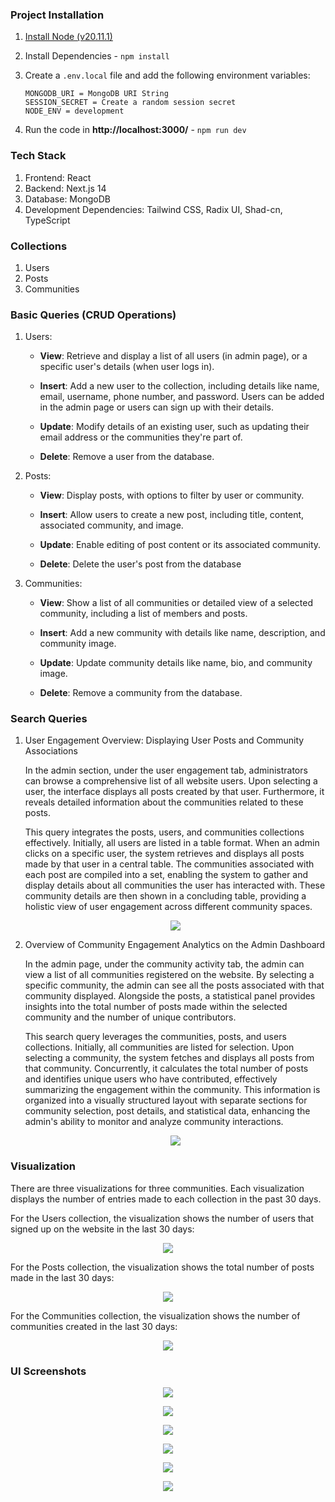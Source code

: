 ### Project Installation

1. [Install Node (v20.11.1)](https://nodejs.org/en/download)
2. Install Dependencies - `npm install`
3. Create a ```.env.local``` file and add the following environment variables:

    ```
    MONGODB_URI = MongoDB URI String
    SESSION_SECRET = Create a random session secret
    NODE_ENV = development
    ```
4. Run the code in **http://localhost:3000/** - `npm run dev`

### Tech Stack

1. Frontend: React
2. Backend: Next.js 14
3. Database: MongoDB
4. Development Dependencies: Tailwind CSS, Radix UI, Shad-cn, TypeScript

### Collections

1. Users
2. Posts
3. Communities

### Basic Queries (CRUD Operations)

1. Users:

    - **View**: Retrieve and display a list of all users (in admin page), or a specific user's details (when user logs in).

    - **Insert**: Add a new user to the collection, including details like name, email, username, phone number, and password. Users can be added in the admin page or users can sign up with their details.

    - **Update**: Modify details of an existing user, such as updating their email address or the communities they're part of.

    - **Delete**: Remove a user from the database.

2. Posts:

    - **View**: Display posts, with options to filter by user or community.

    - **Insert**: Allow users to create a new post, including title, content, associated community, and image.

    - **Update**: Enable editing of post content or its associated community.

    - **Delete**: Delete the user's post from the database

3. Communities:

    - **View**: Show a list of all communities or detailed view of a selected community, including a list of members and posts.

    - **Insert**: Add a new community with details like name, description, and community image.

    - **Update**: Update community details like name, bio, and community image.

    - **Delete**: Remove a community from the database.

### Search Queries

1.  User Engagement Overview: Displaying User Posts and Community Associations

    In the admin section, under the user engagement tab, administrators can browse a comprehensive list of all website users. Upon selecting a user, the interface displays all posts created by that user. Furthermore, it reveals detailed information about the communities related to these posts.

    This query integrates the posts, users, and communities collections effectively. Initially, all users are listed in a table format. When an admin clicks on a specific user, the system retrieves and displays all posts made by that user in a central table. The communities associated with each post are compiled into a set, enabling the system to gather and display details about all communities the user has interacted with. These community details are then shown in a concluding table, providing a holistic view of user engagement across different community spaces.

    <p align="center">
    <img src="./documentation-images/search_query_1.png" />
    </p>

2. Overview of Community Engagement Analytics on the Admin Dashboard

    In the admin page, under the community activity tab, the admin can view a list of all communities registered on the website. By selecting a specific community, the admin can see all the posts associated with that community displayed. Alongside the posts, a statistical panel provides insights into the total number of posts made within the selected community and the number of unique contributors.

    This search query leverages the communities, posts, and users collections. Initially, all communities are listed for selection. Upon selecting a community, the system fetches and displays all posts from that community. Concurrently, it calculates the total number of posts and identifies unique users who have contributed, effectively summarizing the engagement within the community. This information is organized into a visually structured layout with separate sections for community selection, post details, and statistical data, enhancing the admin's ability to monitor and analyze community interactions.

    <p align="center">
    <img src="./documentation-images/search_query_2.png" />
    </p>

### Visualization

There are three visualizations for three communities. Each visualization displays the number of entries made to each collection in the past 30 days.

For the Users collection, the visualization shows the number of users that signed up on the website in the last 30 days:
<p align="center">
<img src="./documentation-images/v_users.png" />
</p>

For the Posts collection, the visualization shows the total number of posts made in the last 30 days:
<p align="center">
<img src="./documentation-images/v_posts.png" />
</p>

For the Communities collection, the visualization shows the number of communities created in the last 30 days:
<p align="center">
<img src="./documentation-images/v_comm.png" />
</p>

### UI Screenshots

<p align="center">
<img src="./documentation-images/Screenshot (61).png" />
</p>
<p align="center">
<img src="./documentation-images/Screenshot (62).png" />
</p>
<p align="center">
<img src="./documentation-images/Screenshot (63).png" />
</p>
<p align="center">
<img src="./documentation-images/Screenshot (64).png" />
</p>
<p align="center">
<img src="./documentation-images/Screenshot (66).png" />
</p>
<p align="center">
<img src="./documentation-images/Screenshot (65).png" />
</p>
